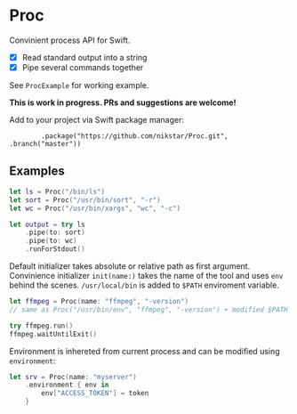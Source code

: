 # Proc

Convinient process API for Swift.

- [x] Read standard output into a string
- [x] Pipe several commands together

See `ProcExample` for working example.

**This is work in progress. PRs and suggestions are welcome!**

Add to your project via Swift package manager:

```
        .package("https://github.com/nikstar/Proc.git", .branch("master"))
```

## Examples

```swift
let ls = Proc("/bin/ls")
let sort = Proc("/usr/bin/sort", "-r")
let wc = Proc("/usr/bin/xargs", "wc", "-c")

let output = try ls
    .pipe(to: sort)
    .pipe(to: wc)
    .runForStdout()
```

Default initializer takes absolute or relative path as first argument. Convinience initializer `init(name:)` takes the name of the tool and uses `env` behind the scenes. `/usr/local/bin` is added to `$PATH` enviroment variable.

```swift
let ffmpeg = Proc(name: "ffmpeg", "-version") 
// same as Proc("/usr/bin/env", "ffmpeg", "-version") + modified $PATH

try ffmpeg.run()
ffmpeg.waitUntilExit()
```

Environment is inhereted from current process and can be modified using `environment`:

```swift
let srv = Proc(name: "myserver")
    .environment { env in 
        env["ACCESS_TOKEN"] = token
    }
```
